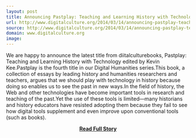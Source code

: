 ```yaml
---
layout: post
title: Announcing Pastplay: Teaching and Learning History with Technology
url: http://www.digitalculture.org/2014/03/14/announcing-pastplay-teaching-and-learning-history-with-technology/
source: http://www.digitalculture.org/2014/03/14/announcing-pastplay-teaching-and-learning-history-with-technology/
domain: www.digitalculture.org
image: 
---
```


<p>We are happy to announce the latest title from diitalculturebooks, Pastplay: Teaching and Learning History with Technology edited by Kevin Kee.Pastplay is the fourth title in our Digital Humanities series.This book, a collection of essays by leading history and humanities researchers and teachers, argues that we should play with technology in history because doing so enables us to see the past in new ways.In the field of history, the Web and other technologies have become important tools in research and teaching of the past.Yet the use of these tools is limited—many historians and history educators have resisted adopting them because they fail to see how digital tools supplement and even improve upon conventional tools (such as books).</p>
<center><p><a href="http://www.digitalculture.org/2014/03/14/announcing-pastplay-teaching-and-learning-history-with-technology/" style='padding:25px; font-sze:18px; font-weight: bold;'>Read Full Story</a></p></center>
